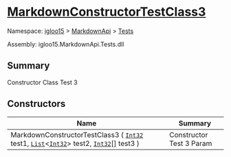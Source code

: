 # [MarkdownConstructorTestClass3](./MarkdownConstructorTestClass3.md)

Namespace: [igloo15]() > [MarkdownApi]() > [Tests](./README.md)

Assembly: igloo15.MarkdownApi.Tests.dll

## Summary
Constructor Class Test 3

## Constructors

| Name | Summary | 
| --- | --- | 
| MarkdownConstructorTestClass3 ( [`Int32`](https://docs.microsoft.com/en-us/dotnet/api/System.Int32) test1, [`List`](https://docs.microsoft.com/en-us/dotnet/api/System.Collections.Generic.List-1)\<[`Int32`](https://docs.microsoft.com/en-us/dotnet/api/System.Int32)> test2, [`Int32`](https://docs.microsoft.com/en-us/dotnet/api/System.Int32)[] test3 ) | Constructor Test 3 Param | 


